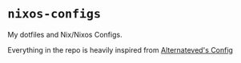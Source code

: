 # `nixos-configs`

My dotfiles and Nix/Nixos Configs.

Everything in the repo is heavily inspired from [Alternateved's Config](https://github.com/alternateved/nixos-config)

